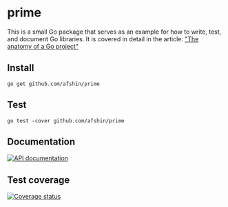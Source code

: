 # prime

This is a small Go package that serves as an example for how to write, test, and document Go libraries. It is covered in detail in the article: ["The anatomy of a Go project"](http://darian.af/post/the-anatomy-of-a-golang-project/)

## Install
    go get github.com/afshin/prime

## Test
    go test -cover github.com/afshin/prime

## Documentation
[![API documentation](https://godoc.org/github.com/afshin/prime?status.svg)](https://godoc.org/github.com/afshin/prime)

## Test coverage
[![Coverage status](https://coveralls.io/repos/afshin/prime/badge.svg)](https://coveralls.io/r/afshin/prime)
